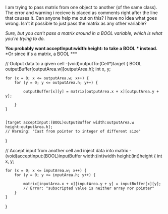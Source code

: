 

I am trying to pass matrix from one object to another (of the same class). The error and warning i recieve is placed as comments right after the line that causes it. Can anyone help me out on this? I have no idea what goes wrong. Isn't it possible to just pass the matrix as any other variable?

*Sure, but you can't pass a matrix around in a BOOL variable, which is what you're trying to do.*

**You probably want acceptInput:width:height: to take a BOOL * instead.** *Or since it's a matrix, a     BOOL ***

    
// Output data to a given cell
-(void)outputTo:(Cell*)target
{
	BOOL outputBuffer[outputArea.w][outputArea.h];
	int x, y;
	
	for (x = 0; x <= outputArea.w; x++) {
		for (y = 0; y <= outputArea.h; y++) {
			
			outputBuffer[x][y] = matrix[outputArea.x + x][outputArea.y + y];
			
		}
	}
	
	
	[target acceptInput:(BOOL)outputBuffer width:outputArea.w height:outputArea.h];
	// Warning: "Cast from pointer to integer of different size"
	
}

// Accept input from another cell and inject data into matrix
-(void)acceptInput:(BOOL)inputBuffer width:(int)width height:(int)height
{
	int x, y;
	
	for (x = 0; x <= inputArea.w; x++) {
		for (y = 0; y <= inputArea.h; y++) {
			
			matrix[inputArea.x + x][inputArea.y + y] = inputBuffer[x][y];
			// Error: "subscripted value is neither array nor pointer"
		}
	}
	
}
